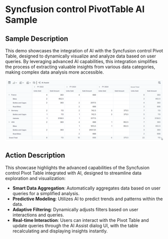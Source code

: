 # Syncfusion control PivotTable AI Sample

## Sample Description

This demo showcases the integration of AI with the Syncfusion control Pivot Table, designed to dynamically visualize and analyze data based on user queries. By leveraging advanced AI capabilities, this integration simplifies the process of extracting valuable insights from various data categories, making complex data analysis more accessible.

![Pivot Table AI Features](../gif-images/pivot/smart-pivot.gif)

## Action Description

This showcase highlights the advanced capabilities of the Syncfusion control Pivot Table integrated with AI, designed to streamline data exploration and visualization:

- **Smart Data Aggregation**: Automatically aggregates data based on user queries for a simplified analysis.
- **Predictive Modeling**: Utilizes AI to predict trends and patterns within the data.
- **Adaptive Filtering**: Dynamically adjusts filters based on user interactions and queries.
- **Real-time Interaction**: Users can interact with the Pivot Table and update queries through the AI Assist dialog UI, with the table recalculating and displaying insights instantly.
